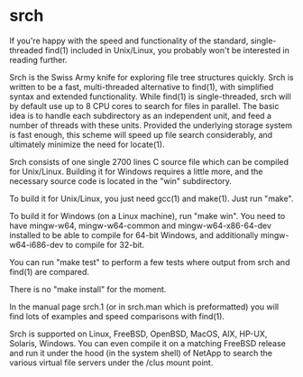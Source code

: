 # srch

If you're happy with the speed and functionality of the standard, single-threaded find(1) included in Unix/Linux, you probably won't be interested in reading further.

Srch is the Swiss Army knife for exploring file tree structures quickly. Srch is written to be a fast, multi-threaded alternative to find(1), with simplified syntax and extended functionality.  While  find(1)  is  single-threaded, srch will by default use up to 8 CPU cores to search for files in parallel.  The basic idea is to handle each subdirectory as an independent unit, and feed a number of threads with these units.  Provided the underlying storage system is fast enough, this scheme will speed up file search considerably, and ultimately minimize the need for locate(1).

Srch consists of one single 2700 lines C source file which can be compiled for Unix/Linux.  Building it for Windows requires a little more, and the necessary source code is located in the "win" subdirectory.

To build it for Unix/Linux, you just need gcc(1) and make(1).  Just run "make".

To build it for Windows (on a Linux machine), run "make win".  You need to have mingw-w64, mingw-w64-common and mingw-w64-x86-64-dev installed to be able to compile for 64-bit Windows, and additionally mingw-w64-i686-dev to compile for 32-bit.

You can run "make test" to perform a few tests where output from srch and find(1) are compared.

There is no "make install" for the moment.

In the manual page srch.1 (or in srch.man which is preformatted) you will find lots of examples and speed comparisons with find(1).

Srch is supported on Linux, FreeBSD, OpenBSD, MacOS, AIX, HP-UX, Solaris, Windows.  You can even compile it on a matching FreeBSD release and run it under the hood (in the system shell) of NetApp to search the various virtual file servers under the /clus mount point.
